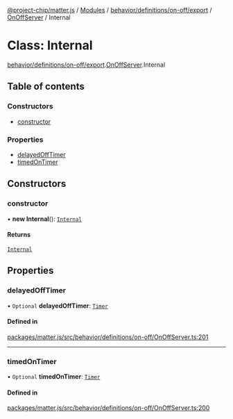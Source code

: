[@project-chip/matter.js](../README.md) / [Modules](../modules.md) / [behavior/definitions/on-off/export](../modules/behavior_definitions_on_off_export.md) / [OnOffServer](../modules/behavior_definitions_on_off_export.OnOffServer.md) / Internal

# Class: Internal

[behavior/definitions/on-off/export](../modules/behavior_definitions_on_off_export.md).[OnOffServer](../modules/behavior_definitions_on_off_export.OnOffServer.md).Internal

## Table of contents

### Constructors

- [constructor](behavior_definitions_on_off_export.OnOffServer.Internal.md#constructor)

### Properties

- [delayedOffTimer](behavior_definitions_on_off_export.OnOffServer.Internal.md#delayedofftimer)
- [timedOnTimer](behavior_definitions_on_off_export.OnOffServer.Internal.md#timedontimer)

## Constructors

### constructor

• **new Internal**(): [`Internal`](behavior_definitions_on_off_export.OnOffServer.Internal.md)

#### Returns

[`Internal`](behavior_definitions_on_off_export.OnOffServer.Internal.md)

## Properties

### delayedOffTimer

• `Optional` **delayedOffTimer**: [`Timer`](../interfaces/time_export.Timer.md)

#### Defined in

[packages/matter.js/src/behavior/definitions/on-off/OnOffServer.ts:201](https://github.com/project-chip/matter.js/blob/5f71eedebdb9fa54338bde320c311bb359b7455d/packages/matter.js/src/behavior/definitions/on-off/OnOffServer.ts#L201)

___

### timedOnTimer

• `Optional` **timedOnTimer**: [`Timer`](../interfaces/time_export.Timer.md)

#### Defined in

[packages/matter.js/src/behavior/definitions/on-off/OnOffServer.ts:200](https://github.com/project-chip/matter.js/blob/5f71eedebdb9fa54338bde320c311bb359b7455d/packages/matter.js/src/behavior/definitions/on-off/OnOffServer.ts#L200)
